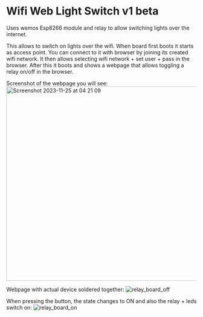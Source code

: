 #   Wifi Web Light Switch v1 beta

Uses wemos Esp8266 module and relay to allow switching lights over the internet.

This allows to switch on lights over the wifi. When board first boots it starts as access point. You can connect to it with browser by joining
its created wifi network. It then allows selecting wifi network + set user + pass in the browser. After this it boots and shows a webpage
that allows toggling a relay on/off in the browser.

Screenshot of the webpage you will see:
<img width="515" alt="Screenshot 2023-11-25 at 04 21 09" src="https://github.com/w-A-L-L-e/wifi_switch/assets/710803/dad158c0-2f42-4b72-8523-543f46e5aae1">

Webpage with actual device soldered together:
![relay_board_off](https://github.com/w-A-L-L-e/wifi_switch/assets/710803/96335c53-61ec-45bf-a9d6-8bd71e06789a)

When pressing the button, the state changes to ON and also the relay + leds switch on:
![relay_board_on](https://github.com/w-A-L-L-e/wifi_switch/assets/710803/c78237ca-83c6-49d1-bb8d-97717bc92300)

